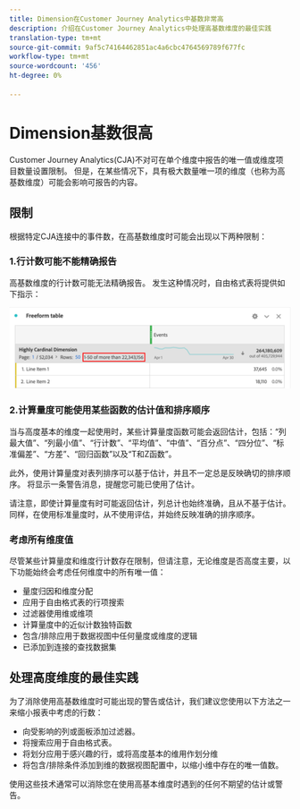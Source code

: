 ```yaml
---
title: Dimension在Customer Journey Analytics中基数非常高
description: 介绍在Customer Journey Analytics中处理高基数维度的最佳实践
translation-type: tm+mt
source-git-commit: 9af5c74164462851ac4a6cbc4764569789f677fc
workflow-type: tm+mt
source-wordcount: '456'
ht-degree: 0%

---
```



# Dimension基数很高

Customer Journey Analytics(CJA)不对可在单个维度中报告的唯一值或维度项目数量设置限制。 但是，在某些情况下，具有极大数量唯一项的维度（也称为高基数维度）可能会影响可报告的内容。

## 限制

根据特定CJA连接中的事件数，在高基数维度时可能会出现以下两种限制：

### 1.行计数可能不能精确报告

高基数维度的行计数可能无法精确报告。 发生这种情况时，自由格式表将提供如下指示：

![](assets/high-cardinality.png)

### 2.计算量度可能使用某些函数的估计值和排序顺序

当与高度基本的维度一起使用时，某些计算量度函数可能会返回估计，包括：“列最大值”、“列最小值”、“行计数”、“平均值”、“中值”、“百分点”、“四分位”、“标准偏差”、“方差”、“回归函数”以及“T和Z函数”。

此外，使用计算量度对表列排序可以基于估计，并且不一定总是反映确切的排序顺序。 将显示一条警告消息，提醒您可能已使用了估计。

请注意，即使计算量度有时可能返回估计，列总计也始终准确，且从不基于估计。 同样，在使用标准量度时，从不使用评估，并始终反映准确的排序顺序。

### 考虑所有维度值

尽管某些计算量度和维度行计数存在限制，但请注意，无论维度是否高度主要，以下功能始终会考虑任何维度中的所有唯一值：

* 量度归因和维度分配
* 应用于自由格式表的行项搜索
* 过滤器使用维或维项
* 计算量度中的近似计数独特函数
* 包含/排除应用于数据视图中任何量度或维度的逻辑
* 已添加到连接的查找数据集

## 处理高度维度的最佳实践

为了消除使用高基数维度时可能出现的警告或估计，我们建议您使用以下方法之一来缩小报表中考虑的行数：

* 向受影响的列或面板添加过滤器。
* 将搜索应用于自由格式表。
* 将划分应用于感兴趣的行，或将高度基本的维用作划分维
* 将包含/排除条件添加到维的数据视图配置中，以缩小维中存在的唯一值数。

使用这些技术通常可以消除您在使用高基本维度时遇到的任何不期望的估计或警告。
